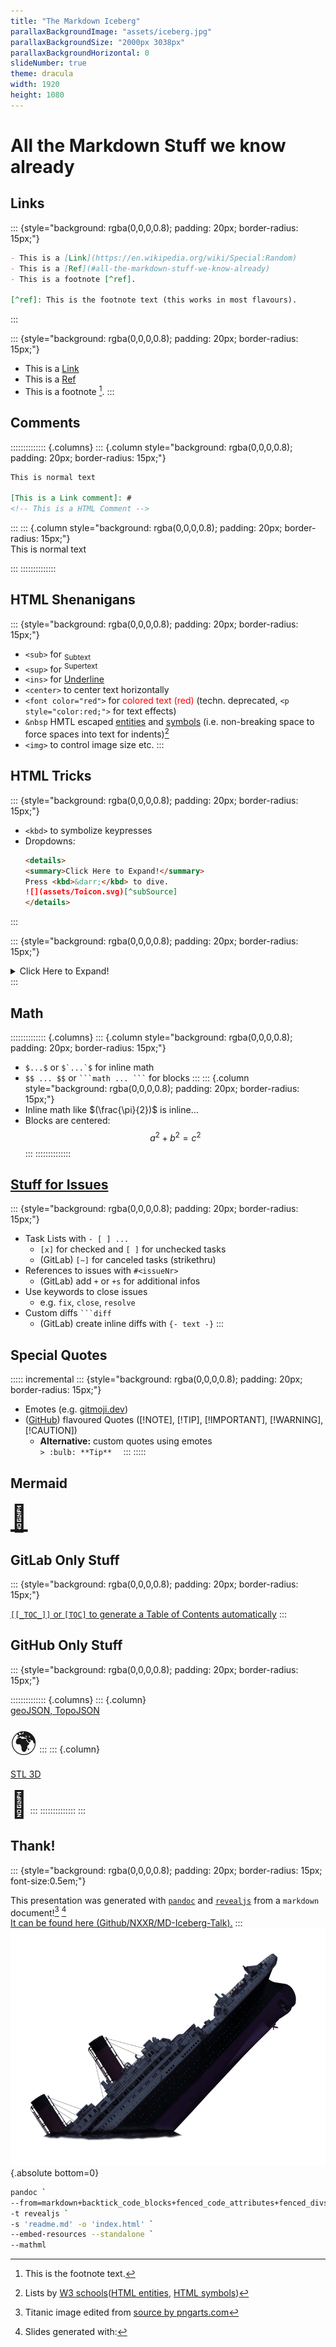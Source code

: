 ```yaml
---
title: "The Markdown Iceberg"
parallaxBackgroundImage: "assets/iceberg.jpg"
parallaxBackgroundSize: "2000px 3038px"
parallaxBackgroundHorizontal: 0
slideNumber: true
theme: dracula
width: 1920
height: 1080
---
```


# All the Markdown Stuff we know already

## Links
::: {style="background: rgba(0,0,0,0.8); padding: 20px; border-radius: 15px;"}

```md
- This is a [Link](https://en.wikipedia.org/wiki/Special:Random)
- This is a [Ref](#all-the-markdown-stuff-we-know-already)
- This is a footnote [^ref].

[^ref]: This is the footnote text (this works in most flavours).
```
:::
&nbsp;
<!-- This is a HTML ecoded non-breaking space, as markdown and pandoc omit new-lines & spaces -->

::: {style="background: rgba(0,0,0,0.8); padding: 20px; border-radius: 15px;"}

- This is a [Link](https://en.wikipedia.org/wiki/Special:Random)
- This is a [Ref](#all-the-markdown-stuff-we-know-already)
- This is a footnote [^ref].
:::
[^ref]: This is the footnote text.


## Comments
:::::::::::::: {.columns}
::: {.column style="background: rgba(0,0,0,0.8); padding: 20px; border-radius: 15px;"}  
```md
This is normal text

[This is a Link comment]: #
<!-- This is a HTML Comment -->
```
:::
::: {.column style="background: rgba(0,0,0,0.8); padding: 20px; border-radius: 15px;"}  
This is normal text

[This is a Link comment]: #
<!-- This is a HTML Comment -->
:::
::::::::::::::


## HTML Shenanigans
::: {style="background: rgba(0,0,0,0.8); padding: 20px; border-radius: 15px;"}

- `<sub>` for <sub>Subtext</sub>
- `<sup>` for <sup>Supertext</sup>
- `<ins>` for <ins>Underline</ins>
- `<center>` to center text horizontally
- `<font color="red">` for <font color="red"> colored text (red)</font>
  (techn. deprecated, `<p style="color:red;">` for text effects)
- `&nbsp` HMTL escaped [entities](https://www.w3schools.com/html/html_entities.asp) and [symbols](https://www.w3schools.com/html/html_symbols.asp)
  (i.e. non-breaking space to force spaces into text for indents)[^w3]
- `<img>` to control image size etc.
:::

[^w3]: Lists by [W3 schools](https://www.w3schools.com/)([HTML entities](https://www.w3schools.com/html/html_entities.asp), [HTML symbols](https://www.w3schools.com/html/html_symbols.asp))

## HTML Tricks
::: {style="background: rgba(0,0,0,0.8); padding: 20px; border-radius: 15px;"}

- `<kbd>` to symbolize keypresses
- Dropdowns:
  ```md
  <details>
  <summary>Click Here to Expand!</summary>
  Press <kbd>&darr;</kbd> to dive.
  ![](assets/Toicon.svg)[^subSource]
  </details>
  ```
:::
&nbsp;
<!-- This is a HTML ecoded non-breaking space, as markdown and pandoc omit new-lines & spaces -->

::: {style="background: rgba(0,0,0,0.8); padding: 20px; border-radius: 15px;"}

<details>
<summary>Click Here to Expand!</summary>
Press <kbd>&darr;</kbd> to dive.
![](assets/Toicon.svg)[^subSource]
</details>
:::

[^subSource]: Yellow Submarine by [Carol Liao/toicon.com](Carol Liao/toicon.com) via [Wikimedia Commons](https://commons.wikimedia.org/wiki/File:Toicon-icon-fandom-submerge.svg)

## Math
:::::::::::::: {.columns}
::: {.column style="background: rgba(0,0,0,0.8); padding: 20px; border-radius: 15px;"}  
- `$...$` or ``` $`...`$ ``` for inline math
- `$$ ... $$` or ```` ```math ... ``` ```` for blocks
:::
::: {.column style="background: rgba(0,0,0,0.8); padding: 20px; border-radius: 15px;"}  
- Inline math like $(\frac{\pi}{2})$ is inline...
- Blocks are centered:
$$
   a^2+b^2=c^2
$$
:::
::::::::::::::


## [Stuff for Issues](https://gitlab.dlr.de/zeum_mo/sqw-2024/-/issues/10)
::: {style="background: rgba(0,0,0,0.8); padding: 20px; border-radius: 15px;"}

- Task Lists with `- [ ] ...`
   - `[x]` for checked and `[ ]` for unchecked tasks
   - (GitLab) `[~]` for canceled tasks (strikethru)
- References to issues with `#<issueNr>`
   - (GitLab) add `+` or `+s` for additional infos
- Use keywords to close issues
   - e.g. `fix`, `close`, `resolve`
- Custom diffs ```` ```diff ````
   - (GitLab) create inline diffs with `{- text -}`
:::


## Special Quotes
::::: incremental
::: {style="background: rgba(0,0,0,0.8); padding: 20px; border-radius: 15px;"}

- Emotes (e.g. [gitmoji.dev](https://gitmoji.dev/))
- ([GitHub](https://github.com/NXXR/MD-Iceberg-Talk/blob/07ad624629f745a5046fea1cc19bb3b458cbee49/examples/FlavouredQuotes.md)) flavoured Quotes ([!NOTE], [!TIP], [!IMPORTANT], [!WARNING], [!CAUTION])
   - **Alternative:** custom quotes using emotes  
     `> :bulb: **Tip**  `
:::
:::::


## Mermaid
<span style='font-size:3em;'>[&#129500;](https://github.com/NXXR/MD-Iceberg-Talk/blob/07ad624629f745a5046fea1cc19bb3b458cbee49/examples/mermaid.md)</span>


## GitLab Only Stuff
::: {style="background: rgba(0,0,0,0.8); padding: 20px; border-radius: 15px;"}  

[`[[_TOC_]]` or `[TOC]` to generate a Table of Contents automatically](https://gitlab.dlr.de/zeum_mo/sqw-2024/-/blob/main/README.md?plain=1#L3)
:::


## GitHub Only Stuff
::: {style="background: rgba(0,0,0,0.8); padding: 20px; border-radius: 15px;"}

:::::::::::::: {.columns}
::: {.column}  
[geoJSON, TopoJSON](https://github.com/NXXR/MD-Iceberg-Talk/blob/07ad624629f745a5046fea1cc19bb3b458cbee49/examples/TopoJSON.md)

<span style='font-size:3em;'>&#127757;</span>
:::
::: {.column}  
[STL 3D](https://github.com/NXXR/MD-Iceberg-Talk/blob/07ad624629f745a5046fea1cc19bb3b458cbee49/examples/STL.md)

<span style='font-size:3em;'>&#129482;</span>
:::
::::::::::::::
:::


## Thank!
::: {style="background: rgba(0,0,0,0.8); padding: 20px; border-radius: 15px; font-size:0.5em;"}

This presentation was generated with [`pandoc`](https://pandoc.org/) and [`revealjs`](https://revealjs.com/) from a `markdown` document![^titanic] [^pandocCMD]  
[It can be found here (Github/NXXR/MD-Iceberg-Talk).](https://github.com/NXXR/MD-Iceberg-Talk)
:::
![](assets/titanic-wreck.png){.absolute bottom=0}


[^titanic]: Titanic image edited from [source by pngarts.com](https://www.pngarts.com/files/5/Sinking-Titanic-PNG-Transparent-Image.png)

[^pandocCMD]: Slides generated with:
```bash
pandoc `
--from=markdown+backtick_code_blocks+fenced_code_attributes+fenced_divs+tex_math_dollars+footnotes `
-t revealjs `
-s 'readme.md' -o 'index.html' `
--embed-resources --standalone `
--mathml
```
